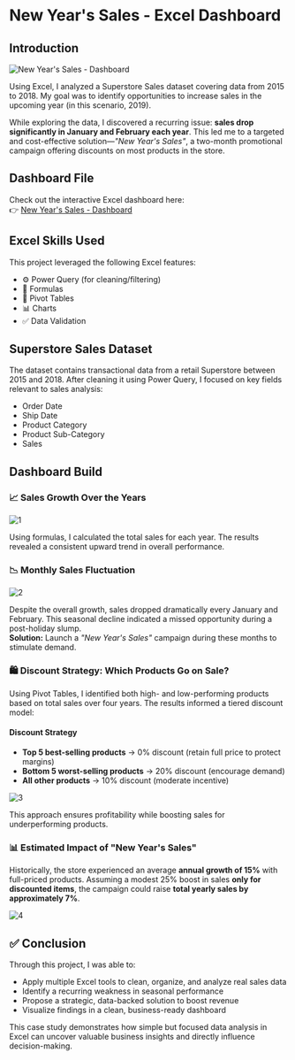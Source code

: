 # New Year's Sales - Excel Dashboard

## Introduction

![New Year's Sales - Dashboard](https://github.com/user-attachments/assets/2b540145-3bc8-40c6-8391-6f59e2f8af5b)

Using Excel, I analyzed a Superstore Sales dataset covering data from 2015 to 2018. My goal was to identify opportunities to increase sales in the upcoming year (in this scenario, 2019).

While exploring the data, I discovered a recurring issue: **sales drop significantly in January and February each year**. This led me to a targeted and cost-effective solution—*"New Year's Sales"*, a two-month promotional campaign offering discounts on most products in the store.

## Dashboard File

Check out the interactive Excel dashboard here:  
👉 [New Year's Sales - Dashboard](https://github.com/user-attachments/files/20302770/New.Year.s.Sales.-.Dashboard.xlsx)

## Excel Skills Used

This project leveraged the following Excel features:
- ⚙️ Power Query (for cleaning/filtering)
- 🎯 Formulas
- 📌 Pivot Tables
- 📊 Charts
- ✅ Data Validation

## Superstore Sales Dataset

The dataset contains transactional data from a retail Superstore between 2015 and 2018. After cleaning it using Power Query, I focused on key fields relevant to sales analysis:

- Order Date  
- Ship Date  
- Product Category  
- Product Sub-Category  
- Sales  

## Dashboard Build

### 📈 Sales Growth Over the Years

![1](https://github.com/user-attachments/assets/e9762452-ee7a-40cd-90ee-6cd1a40abe1a)

Using formulas, I calculated the total sales for each year. The results revealed a consistent upward trend in overall performance.

### 📉 Monthly Sales Fluctuation

![2](https://github.com/user-attachments/assets/9c8edb30-dbf4-477f-bfa2-a2fe5495a7cc)

Despite the overall growth, sales dropped dramatically every January and February. This seasonal decline indicated a missed opportunity during a post-holiday slump.  
**Solution:** Launch a *"New Year's Sales"* campaign during these months to stimulate demand.

### 🛍️ Discount Strategy: Which Products Go on Sale?

Using Pivot Tables, I identified both high- and low-performing products based on total sales over four years. The results informed a tiered discount model:

#### Discount Strategy

- **Top 5 best-selling products** → 0% discount (retain full price to protect margins)  
- **Bottom 5 worst-selling products** → 20% discount (encourage demand)  
- **All other products** → 10% discount (moderate incentive)

![3](https://github.com/user-attachments/assets/dbaae809-d422-43ec-89e5-7db081c84cdf)

This approach ensures profitability while boosting sales for underperforming products.

### 📊 Estimated Impact of "New Year's Sales"

Historically, the store experienced an average **annual growth of 15%** with full-priced products. Assuming a modest 25% boost in sales **only for discounted items**, the campaign could raise **total yearly sales by approximately 7%**.

![4](https://github.com/user-attachments/assets/7e6a9eba-1671-4e53-bd0d-7555c9ad88d1)

## ✅ Conclusion

Through this project, I was able to:

- Apply multiple Excel tools to clean, organize, and analyze real sales data  
- Identify a recurring weakness in seasonal performance  
- Propose a strategic, data-backed solution to boost revenue  
- Visualize findings in a clean, business-ready dashboard  

This case study demonstrates how simple but focused data analysis in Excel can uncover valuable business insights and directly influence decision-making.
